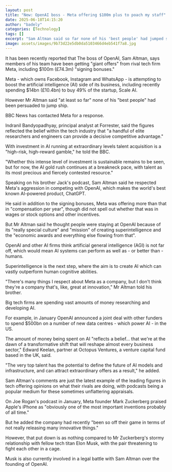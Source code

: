 ```yaml
---
layout: post
title: "New: OpenAI boss - Meta offering $100m plus to poach my staff"
date: 2025-06-18T14:15:20
author: "badely"
categories: [Technology]
tags: []
excerpt: "Sam Altman said so far none of his 'best people' had jumped ship to his big tech rival."
image: assets/images/9b73d22e5db0da5103466d4eb541f7a8.jpg
---
```


It has been recently reported that The boss of OpenAI, Sam Altman, says members of his team have been getting  "giant offers" from rival tech firm Meta, including $100m (£74.3m) "signing bonuses."

Meta - which owns Facebook, Instagram and WhatsApp - is attempting to boost the artificial intelligence (AI) side of its business, including recently spending $14bn (£10.4bn) to buy 49% of the startup, Scale AI.

However Mr Altman said "at least so far" none of his "best people" had been persuaded to jump ship.

BBC News has contacted Meta for a response.

Indranil Bandyopadhyay, principal analyst at Forrester, said the figures reflected the belief within the tech industry that "a handful of elite researchers and engineers can provide a decisive competitive advantage."

With investment in AI running at extraordinary levels talent acquisition is a "high-risk, high-reward gamble," he told the BBC.

"Whether this intense level of investment is sustainable remains to be seen, but for now, the AI gold rush continues at a breakneck pace, with talent as its most precious and fiercely contested resource." 

Speaking on his brother Jack's podcast, Sam Altman said he respected Meta's aggression in competing with OpenAI, which makes the world's best known AI-powered product, ChatGPT. 

He said in addition to the signing bonuses, Meta was offering more than that in "compensation per year", though did not spell out whether that was in wages or stock options and other incentives.

But Mr Altman said he thought people were staying at OpenAI because of its "really special culture" and "mission" of creating superintelligence and the "economic awards and everything else flowing from that".

OpenAI and other AI firms think artificial general intelligence (AGI) is not far off, which would mean AI systems can perform as well as - or better than - humans.

Superintelligence is the next step, where the aim is to create AI which can vastly outperform human cognitive abilities.

"There's many things I respect about Meta as a company, but I don't think they're a company that's, like, great at innovation," Mr Altman told his brother.

Big tech firms are spending vast amounts of money researching and developing AI.

For example, in January OpenAI announced a joint deal with other funders to spend $500bn on a number of new data centres - which power AI - in the US.

The amount of money being spent on AI "reflects a belief... that we're at the dawn of a transformative shift that will reshape almost every business sector," Edward Keelan, partner at Octopus Ventures, a venture capital fund based in the UK, said.

"The very top talent has the potential to define the future of AI models and infrastructure, and can attract extraordinary offers as a result," he added.

Sam Altman's comments are just the latest example of the leading figures in tech offering opinions on what their rivals are doing, with podcasts being a popular medium for these sometimes unflattering appraisals. 

On Joe Rogan's podcast in January, Meta founder Mark Zuckerberg praised Apple's iPhone as "obviously one of the most important inventions probably of all time."

But he added the company had recently "been so off their game in terms of not really releasing many innovative things."

However, that put down is as nothing compared to Mr Zuckerberg's stormy relationship with fellow tech titan Elon Musk, with the pair threatening to fight each other in a cage.

Musk is also currently involved in a legal battle with Sam Altman over the founding of OpenAI.

